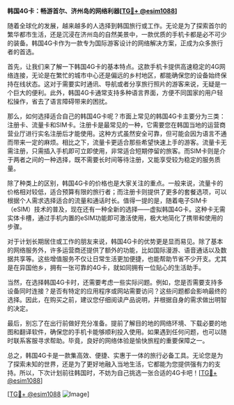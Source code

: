 **韩国4G卡：畅游首尔、济州岛的网络利器[[TG💪+ @esim1088](https://t.me/s/esim1088)]**

随着全球化的发展，越来越多的人选择到韩国旅行或工作。无论是为了探索首尔的繁华都市生活，还是沉浸在济州岛的自然美景中，一款优质的手机卡都是必不可少的装备。韩国4G卡作为一款专为国际游客设计的网络解决方案，正成为众多旅行者的首选。

首先，让我们来了解一下韩国4G卡的基本特点。这款手机卡提供高速稳定的4G网络连接，无论是在繁忙的城市中心还是偏远的乡村地区，都能确保您的设备始终保持在线状态。这对于需要实时通讯、导航或者分享旅行照片的游客来说，无疑是一个巨大的便利。此外，韩国4G卡通常支持多种语言界面，方便不同国家的用户轻松操作，省去了语言障碍带来的困扰。

那么，如何选择适合自己的韩国4G卡呢？市面上常见的韩国4G卡主要分为三类：注册卡、流量卡和SIM卡。注册卡是最常见的一种，它需要您在韩国当地的运营商营业厅进行实名注册后才能使用。这种方式虽然安全可靠，但可能会因为语言不通而带来一定的麻烦。相比之下，流量卡更适合那些希望快速上手的游客。流量卡无需注册，只需插入手机即可立即使用，非常适合短期停留的旅客。而SIM卡则是介于两者之间的一种选择，既不需要长时间等待注册，又能享受较为稳定的服务质量。

除了种类上的区别，韩国4G卡的价格也是大家关注的重点。一般来说，流量卡的价格相对较低，适合预算有限的旅行者；而注册卡则提供了更多的套餐选项，可以根据个人需求选择适合的流量和通话时长。值得一提的是，随着电子SIM卡（eSIM）技术的普及，现在还有一种全新的选择——虚拟韩国4G卡。这种卡无需实体卡槽，通过手机内置的eSIM功能即可激活使用，极大地简化了携带和使用的步骤。

对于计划长期居住或工作的朋友来说，韩国4G卡的优势更是显而易见。除了基本的网络服务外，许多运营商还提供了额外的功能，比如国际漫游、语音通话以及数据共享等。这些增值服务不仅让日常生活更加便捷，也能帮助节省不少开支。尤其是在异国他乡，拥有一张可靠的4G卡，就如同拥有一位贴心的生活助手。

当然，在选择韩国4G卡时，还需要考虑一些实际问题。例如，您是否需要支持多设备同时连接？是否有特定的应用程序或网站需要访问？这些问题都会影响最终的选择。因此，在购买之前，建议您仔细阅读产品说明，并根据自身的需求做出明智的决定。

最后，别忘了在出行前做好充分准备。提前了解目的地的网络环境、下载必要的地图和翻译软件，确保您的手机卡能够顺利投入使用。如果遇到任何问题，也可以随时联系客服寻求帮助。毕竟，良好的网络体验是愉快旅程的重要保障之一。

总之，韩国4G卡是一款集高效、便捷、实惠于一体的旅行必备工具。无论您是为了探索未知的世界，还是为了更好地融入当地生活，它都能为您提供强有力的支持。所以，下次计划前往韩国时，不妨为自己挑选一张合适的4G卡吧！[[TG💪+ @esim1088](https://t.me/s/esim1088)]

[[TG💪+ @esim1088](https://t.me/s/esim1088) ![Image](https://i.postimg.cc/4NQfJmqS/Snipaste-2025-05-13-00-14-12.png)]